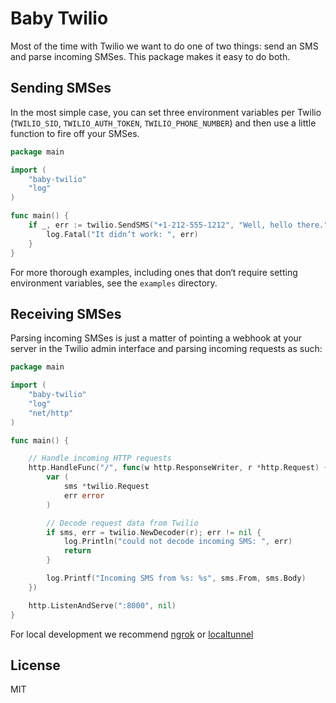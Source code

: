 Baby Twilio
===========

Most of the time with Twilio we want to do one of two things: send an SMS and
parse incoming SMSes. This package makes it easy to do both.


## Sending SMSes

In the most simple case, you can set three environment variables per Twilio
(`TWILIO_SID`, `TWILIO_AUTH_TOKEN`, `TWILIO_PHONE_NUMBER`) and then use a
little function to fire off your SMSes.

```go
package main

import (
	"baby-twilio"
	"log"
)

func main() {
	if _, err := twilio.SendSMS("+1-212-555-1212", "Well, hello there."); err != nil {
		log.Fatal("It didn‘t work: ", err)
	}
}
```

For more thorough examples, including ones that don‘t require setting
environment variables, see the `examples` directory.


## Receiving SMSes

Parsing incoming SMSes is just a matter of pointing a webhook at your server
in the Twilio admin interface and parsing incoming requests as such:

```go
package main

import (
	"baby-twilio"
	"log"
	"net/http"
)

func main() {

	// Handle incoming HTTP requests
	http.HandleFunc("/", func(w http.ResponseWriter, r *http.Request) {
		var (
			sms *twilio.Request
			err error
		)

		// Decode request data from Twilio
		if sms, err = twilio.NewDecoder(r); err != nil {
			log.Println("could not decode incoming SMS: ", err)
			return
		}

		log.Printf("Incoming SMS from %s: %s", sms.From, sms.Body)
	})

	http.ListenAndServe(":8000", nil)
}
```

For local development we recommend [ngrok][ng] or [localtunnel][lt]


## License

MIT


[ng]: https://ngrok.com
[lt]: https://localtunnel.github.io/
